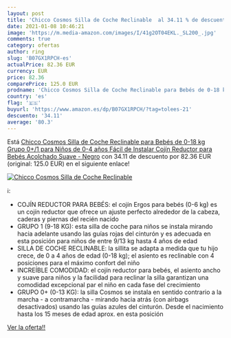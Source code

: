 ```yaml
---
layout: post
title: 'Chicco Cosmos Silla de Coche Reclinable  al 34.11 % de descuento'
date: 2021-01-08 10:46:21
image: 'https://m.media-amazon.com/images/I/41g2OT04EKL._SL200_.jpg'
comments: true
category: ofertas
author: ring
slug: 'B07GX1RPCH-es'
actualPrice: 82.36 EUR
currency: EUR
price: 82.36
comparePrice: 125.0 EUR
prodname: 'Chicco Cosmos Silla de Coche Reclinable para Bebés de 0-18 kg  Grupo 0+/1 para Niños de 0-4 años  Fácil de Instalar  Cojín Reductor para Bebés  Acolchado Suave - Negro'
country: 'es'
flag: '🇪🇸'
buyurl: 'https://www.amazon.es/dp/B07GX1RPCH/?tag=tolees-21'
descuento: '34.11'
average: '80.3'
---
```


Está [Chicco Cosmos Silla de Coche Reclinable para Bebés de 0-18 kg  Grupo 0+/1 para Niños de 0-4 años  Fácil de Instalar  Cojín Reductor para Bebés  Acolchado Suave - Negro](https://www.amazon.es/dp/B07GX1RPCH/?tag=tolees-21) con 34.11 de descuento por 82.36 EUR (original: 125.0 EUR) en el siguiente enlace!

[![Chicco Cosmos Silla de Coche Reclinable ](https://m.media-amazon.com/images/I/41g2OT04EKL._SL200_.jpg)](https://www.amazon.es/dp/B07GX1RPCH/?tag=tolees-21)

ℹ️:

- COJÍN REDUCTOR PARA BEBÉS: el cojín Ergos para bebés (0-6 kg) es un cojín reductor que ofrece un ajuste perfecto alrededor de la cabeza, caderas y piernas del recién nacido
- GRUPO 1 (9-18 KG): esta silla de coche para niños se instala mirando hacia adelante usando las guías rojas del cinturón y es adecuada en esta posición para niños de entre 9/13 kg hasta 4 años de edad
- SILLA DE COCHE RECLINABLE: la sillita se adapta a medida que tu hijo crece, de 0 a 4 años de edad (0-18 kg); el asiento es reclinable con 4 posiciones para el máximo confort del niño
- INCREÍBLE COMODIDAD: el cojín reductor para bebés, el asiento ancho y suave para niños y la facilidad para reclinar la silla garantizan una comodidad excepcional par el niño en cada fase del crecimiento
- GRUPO 0+ (0-13 KG): la silla Cosmos se instala en sentido contrario a la marcha - a contramarcha - mirando hacia atrás (con airbags desactivados) usando las guías azules del cinturón. Desde el nacimiento hasta los 15 meses de edad aprox. en esta posición

[Ver la oferta!!](https://www.amazon.es/dp/B07GX1RPCH/?tag=tolees-21)
